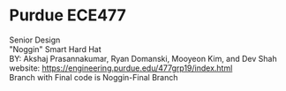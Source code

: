# Purdue ECE477
Senior Design<br />
"Noggin" Smart Hard Hat<br />
BY: Akshaj Prasannakumar, Ryan Domanski, Mooyeon Kim, and Dev Shah<br />
website: https://engineering.purdue.edu/477grp19/index.html<br />
Branch with Final code is Noggin-Final Branch<br />
